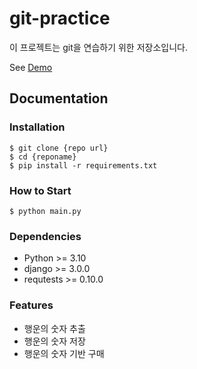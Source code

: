 # git-practice
이 프로젝트는 git을 연습하기 위한 저장소입니다.

See [Demo](https://www.google.com/)

## Documentation


### Installation
```shell
$ git clone {repo url}
$ cd {reponame}
$ pip install -r requirements.txt
```

### How to Start

```shell
$ python main.py
```

### Dependencies

- Python >= 3.10
- django >= 3.0.0
- requtests >= 0.10.0


### Features

- 행운의 숫자 추출
- 행운의 숫자 저장
- 행운의 숫자 기반 구매


